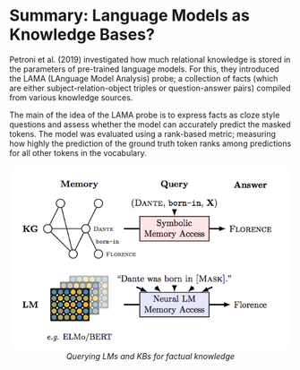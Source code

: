# Summary: Language Models as Knowledge Bases?

Petroni et al. (2019) investigated how much relational knowledge is stored in the parameters of pre-trained language models. For this, they introduced the LAMA (LAnguage Model Analysis) probe; a collection of facts (which are either subject-relation-object triples or question-answer pairs) compiled from various knowledge sources.

The main of the idea of the LAMA probe is to express facts as cloze style questions and assess whether the model can accurately predict the masked tokens. The model was evaluated using a rank-based metric; measuring how highly the prediction of the ground truth token ranks among predictions for all other tokens in the vocabulary.

<p align="center">
  <img src="https://github.com/pbmstrk/NLP-Project-Paper-Summaries/blob/master/summaries/Language%20Models%20as%20Knowledge%20Bases%3F/fig/QueryingLanguageModels.png?raw=true"/>
  <br>
  <em>Querying LMs and KBs for factual knowledge</em>
</p>


